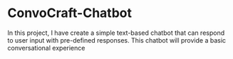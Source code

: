 # ConvoCraft-Chatbot
 In this project, I have create a simple text-based chatbot that can respond to  user input with pre-defined responses. This chatbot will provide a basic conversational  experience
